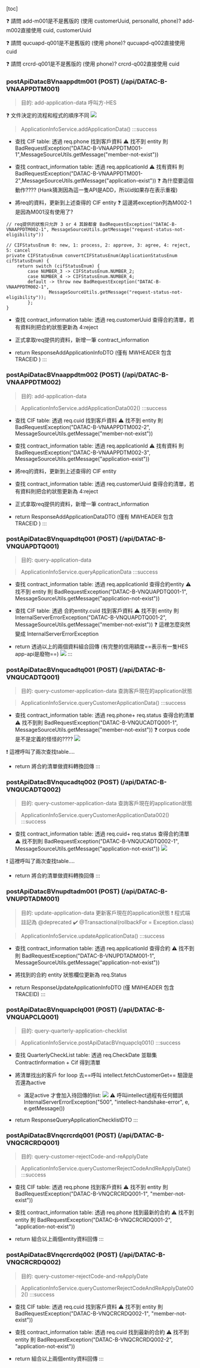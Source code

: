 [toc]

:question: 請問 add-m001是不是舊版的 (使用 customerUuid, personalId, phone)? add-m002直接使用 cuid, customerUuid

:question: 請問 qucuapd-q001是不是舊版的 (使用 phone)? qucuapd-q002直接使用 cuid

:question: 請問 crcrd-q001是不是舊版的 (使用 phone)? crcrd-q002直接使用 cuid

### postApiDatacBVnaappdtm001 (POST) (/api/DATAC-B-VNAAPPDTM001)
> 目的: add-application-data 呼叫方-HES

:question: 文件決定的流程和程式的順序不同
![](https://hackmd.io/_uploads/SkWp_mI9n.png)

> ApplicationInfoService.addApplicationData()
:::success
- 查找 CIF table: 透過 req.phone 找到客戶資料
:warning: 找不到 entity 則 BadRequestException("DATAC-B-VNAAPPDTM001-1",MessageSourceUtils.getMessage("member-not-exist"))

- 查找 contract_information table: 透過 req.applicationId
:warning: 找有資料 則 BadRequestException("DATAC-B-VNAAPPDTM001-2",MessageSourceUtils.getMessage("application-exist"))
:question: 為什麼要這個動作???? (Hank猜測因為這一隻API是ADD，所以id如果存在表示重複)

- 將req的資料，更新到上述查得的 CIF entity
:question: 這邊將exception列為M002-1 是因為M001沒有使用了?
```java=
// req提供的狀態只允許 3 or 4 其餘都會 BadRequestException("DATAC-B-VNAAPPDTM002-1", MessageSourceUtils.getMessage("request-status-not-eligibility"))

// CIFStatusEnum 0: new, 1: process, 2: approve, 3: agree, 4: reject, 5: cancel
private CIFStatusEnum convertCIFStatusEnum(ApplicationStatusEnum cifStatusEnum) {
    return switch (cifStatusEnum) {
        case NUMBER_3 -> CIFStatusEnum.NUMBER_2;
        case NUMBER_4 -> CIFStatusEnum.NUMBER_4;
        default -> throw new BadRequestException("DATAC-B-VNAAPPDTM002-1",
                MessageSourceUtils.getMessage("request-status-not-eligibility"));
        };
}
```

- 查找 contract_information table: 透過 req.customerUuid 查得合約清單，若有資料則把合約狀態更新為 4:reject 

- 正式拿取req提供的資料，新增一筆 contract_information 

- return ResponseAddApplicationInfoDTO (僅有 MWHEADER 包含 TRACEID )
:::

### postApiDatacBVnaappdtm002 (POST) (/api/DATAC-B-VNAAPPDTM002)
> 目的: add-application-data

> ApplicationInfoService.addApplicationData002()
:::success
- 查找 CIF table: 透過 req.cuid 找到客戶資料
:warning: 找不到 entity 則 BadRequestException("DATAC-B-VNAAPPDTM002-2", MessageSourceUtils.getMessage("member-not-exist"))

- 查找 contract_information table: 透過 req.applicationId
:warning: 找有資料 則 BadRequestException("DATAC-B-VNAAPPDTM002-3", MessageSourceUtils.getMessage("application-exist"))

- 將req的資料，更新到上述查得的 CIF entity

- 查找 contract_information table: 透過 req.customerUuid 查得合約清單，若有資料則把合約狀態更新為 4:reject 

- 正式拿取req提供的資料，新增一筆 contract_information 

- return ResponseAddApplicationDataDTO (僅有 MWHEADER 包含 TRACEID )
:::

### postApiDatacBVnquapdtq001 (POST) (/api/DATAC-B-VNQUAPDTQ001)
> 目的: query-application-data

> ApplicationInfoService.queryApplicationData
:::success
- 查找 contract_information table: 透過 req.applicationId 查得合約entity
:warning: 找不到 entity 則 BadRequestException("DATAC-B-VNQUAPDTQ001-1", MessageSourceUtils.getMessage("application-not-exist"))

- 查找 CIF table: 透過 合約entity.cuid 找到客戶資料
:warning: 找不到 entity 則 InternalServerErrorException("DATAC-B-VNQUAPDTQ001-2", MessageSourceUtils.getMessage("member-not-exist"))
:question: 這裡怎麼突然變成 InternalServerErrorException

- return 透過以上的兩個資料組合回傳 (有完整的信用額度==表示有一隻HES app-api是廢物==)
![](https://hackmd.io/_uploads/H1JocZH9n.png)
:::

### postApiDatacBVnqucadtq001 (POST) (/api/DATAC-B-VNQUCADTQ001)
> 目的: query-customer-application-data 查詢客戶現在的application狀態

> ApplicationInfoService.queryCustomerApplicationData()
:::success
- 查找 contract_information table: 透過 req.phone+ req.status 查得合約清單
:warning: 找不到則 BadRequestException("DATAC-B-VNQUCADTQ001-1", MessageSourceUtils.getMessage("member-not-exist"))
:question: corpus code是不是定義的怪怪的????
![](https://hackmd.io/_uploads/ByzuTZrc2.png)


:heavy_exclamation_mark: 這裡呼叫了兩次查找table....
- return 將合約清單做資料轉換回傳 
:::

### postApiDatacBVnqucadtq002 (POST) (/api/DATAC-B-VNQUCADTQ002)
> 目的: query-customer-application-data 查詢客戶現在的application狀態

> ApplicationInfoService.queryCustomerApplicationData002()
:::success
- 查找 contract_information table: 透過 req.cuid+ req.status 查得合約清單
:warning: 找不到則 BadRequestException("DATAC-B-VNQUCADTQ002-1",
MessageSourceUtils.getMessage("application-not-exist"))
![](https://hackmd.io/_uploads/rJE3abHc3.png)

:heavy_exclamation_mark: 這裡呼叫了兩次查找table....
- return 將合約清單做資料轉換回傳 
:::

### postApiDatacBVnupdtadm001 (POST) (/api/DATAC-B-VNUPDTADM001)
> 目的: update-application-data 更新客戶現在的application狀態 
> :heavy_exclamation_mark: 程式端註記為 @deprecated
> :heavy_check_mark: @Transactional(rollbackFor = Exception.class)

> ApplicationInfoService.updateApplicationData()
:::success
- 查找 contract_information table: 透過 req.applicationId 查得合約
:warning: 找不到則 BadRequestException("DATAC-B-VNUPDTADM001-1",
MessageSourceUtils.getMessage("application-not-exist"))

- 將找到的合約 entity 狀態欄位更新為 req.Status 

- return ResponseUpdateApplicationInfoDTO (僅 MWHEADER 包含 TRACEID)
:::

### postApiDatacBVnquapclq001 (POST) (/api/DATAC-B-VNQUAPCLQ001)
> 目的: query-quarterly-application-checklist

> ApplicationInfoService.postApiDatacBVnquapclq001()
:::success
- 查找 QuarterlyCheckList table: 透過 req.CheckDate 並聯集 ContractInformation + Cif 得到清單

- 將清單找出的客戶 for loop 去==呼叫 intellect.fetchCustomerGet== 驗證是否還為active
    - 滿足active 才會加入待回傳的list: 
    ![](https://hackmd.io/_uploads/BkpSyMH53.png)
    :warning: 呼叫intellect過程有任何錯誤 InternalServerErrorException("500", "intellect-handshake-error", e, e.getMessage())

- return ResponseQueryApplicationChecklistDTO
:::

### postApiDatacBVnqcrcrdq001 (POST) (/api/DATAC-B-VNQCRCRDQ001)
> 目的: query-customer-rejectCode-and-reApplyDate

> ApplicationInfoService.queryCustomerRejectCodeAndReApplyDate()
:::success
- 查找 CIF table: 透過 req.phone 找到客戶資料
:warning: 找不到 entity 則 BadRequestException("DATAC-B-VNQCRCRDQ001-1", "member-not-exist"))

- 查找 contract_information table: 透過 req.phone 找到最新的合約 
:warning: 找不到 entity 則 BadRequestException("DATAC-B-VNQCRCRDQ001-2", "application-not-exist"))

- return 組合以上兩個entity資料回傳
:::

### postApiDatacBVnqcrcrdq002 (POST) (/api/DATAC-B-VNQCRCRDQ002)
> 目的: query-customer-rejectCode-and-reApplyDate

> ApplicationInfoService.queryCustomerRejectCodeAndReApplyDate002()
:::success
- 查找 CIF table: 透過 req.cuid 找到客戶資料
:warning: 找不到 entity 則 BadRequestException("DATAC-B-VNQCRCRDQ002-1", "member-not-exist"))

- 查找 contract_information table: 透過 req.cuid 找到最新的合約 
:warning: 找不到 entity 則 BadRequestException("DATAC-B-VNQCRCRDQ002-2", "application-not-exist"))

- return 組合以上兩個entity資料回傳
:::